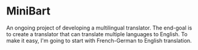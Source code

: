# MiniBart
An ongoing project of developing a multilingual translator. The end-goal is to create a translator that can translate multiple languages to English. To make it easy, I'm going to start with French-German to English translation.
